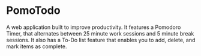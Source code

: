 # PomoTodo
A web application built to improve productivity. It features a Pomodoro Timer, that alternates 
between 25 minute work sessions and 5 minute break sessions. It also has a To-Do list feature
that enables you to add, delete, and mark items as complete.